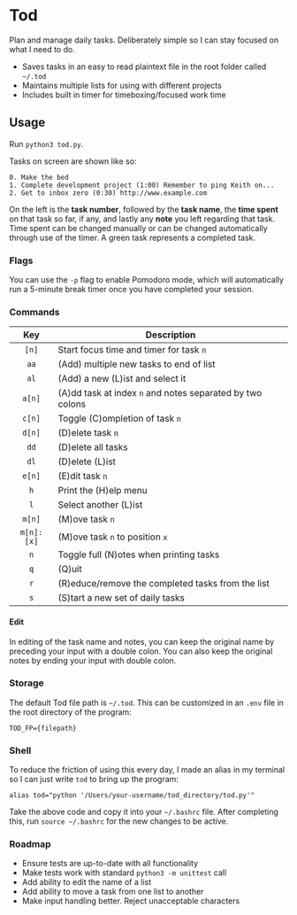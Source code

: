 # Tod

Plan and manage daily tasks. Deliberately simple so I can stay focused on what I need to do.

- Saves tasks in an easy to read plaintext file in the root folder called `~/.tod`
- Maintains multiple lists for using with different projects
- Includes built in timer for timeboxing/focused work time

## Usage

Run `python3 tod.py`. 

Tasks on screen are shown like so:

```
0. Make the bed
1. Complete development project (1:00) Remember to ping Keith on...
2. Get to inbox zero (0:30) http://www.example.com
```

On the left is the **task number**, followed by the **task name**, the **time spent** on that task so far, if any, and lastly any **note** you left regarding that task. Time spent can be changed manually or can be changed automatically through use of the timer. A green task represents a completed task.

### Flags

You can use the `-p` flag to enable Pomodoro mode, which will automatically run a 5-minute break timer once you have completed your session. 

### Commands

|    Key     | Description                                               |
| :--------: | --------------------------------------------------------- |
|   `[n]`    | Start focus time and timer for task `n`                   |
|    `aa`    | (Add) multiple new tasks to end of list                   |
|    `al`    | (Add) a new (L)ist and select it                          |
|   `a[n]`   | (A)dd task at index `n` and notes separated by two colons |
|   `c[n]`   | Toggle (C)ompletion of task `n`                           |
|   `d[n]`   | (D)elete task `n`                                         |
|    `dd`    | (D)elete all tasks                                        |
|    `dl`    | (D)elete (L)ist                                           |
|   `e[n]`   | (E)dit task `n`                                           |
|    `h`     | Print the (H)elp menu                                     |
|    `l`     | Select another (L)ist                                     |
|   `m[n]`   | (M)ove task `n`                                           |
| `m[n]:[x]` | (M)ove task `n` to position `x`                           |
|    `n`     | Toggle full (N)otes when printing tasks                   |
|    `q`     | (Q)uit                                                    |
|    `r`     | (R)educe/remove the completed tasks from the list         |
|    `s`     | (S)tart a new set of daily tasks                          |

#### Edit

In editing of the task name and notes, you can keep the original name by preceding your input with a double colon. You can also keep the original notes by ending your input with double colon.

### Storage

The default Tod file path is `~/.tod`. This can be customized in an `.env` file in the root directory of the program:

    TOD_FP={filepath}

### Shell

To reduce the friction of using this every day, I made an alias in my terminal so I can just write `tod` to bring up the program:

    alias tod="python '/Users/your-username/tod_directory/tod.py'"

Take the above code and copy it into your `~/.bashrc` file. After completing this, run `source ~/.bashrc` for the new changes to be active.

### Roadmap

- Ensure tests are up-to-date with all functionality
- Make tests work with standard `python3 -m unittest` call
- Add ability to edit the name of a list
- Add ability to move a task from one list to another
- Make input handling better. Reject unacceptable characters
